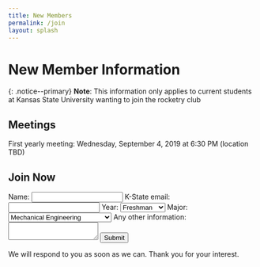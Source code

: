 ```yaml
---
title: New Members
permalink: /join
layout: splash
---
```


New Member Information
======

{: .notice--primary}
**Note**:
This information only applies to current students at Kansas State University wanting to join the rocketry club

Meetings
------

First yearly meeting: Wednesday, September 4, 2019 at 6:30 PM (location TBD)

Join Now
------

<form action="https://formspree.io/f/mnqoylno" method="POST">
    <label for="Name">Name:</label>
    <input type="text" name="Name" />
    <label for="_replyto">K-State email:</label>
    <input type="email" name="_replyto" />
    <label for="Year">Year:</label>
    <select name="Year">
        <option value="Freshman">Freshman</option>
        <option value="Sophomore">Sophomore</option>
        <option value="Junior">Junior</option>
        <option value="Senior">Senior</option>
    </select>
    <label for="Major">Major:</label>
    <select name="Major">
        <option value="Mechanical">Mechanical Engineering</option>
        <option value="Electrical">Electrical Engineering</option>
        <option value="Computer Engineering">Computer Engineering</option>
        <option value="Computer Science">Computer Science</option>
        <option value="Physics">Physics</option>
        <option value="Math">Math</option>
        <option value="Architectural Engineering">Architectural Engineering</option>
        <option value="Biological Systems Engineering">Biological Systems Engineering</option>
        <option value="Biomedical Engineering">Biomedical Engineering</option>
        <option value="Chemical Engineering">Chemical Engineering</option>
        <option value="Civil Engineering">Civil Engineering</option>
        <option value="Environmental Engineering">Environmental Engineering</option>
        <option value="Industrial Engineering">Industrial Engineering</option>
        <option value="Other">Other</option>
    </select>
    <label for="message">Any other information:</label>
    <textarea name="message"></textarea>
    <button type="submit" class="btn btn--primary">Submit</button>
    <p>
        We will respond to you as soon as we can.
        Thank you for your interest.
    </p>
</form>
